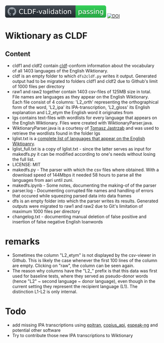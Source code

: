 [![CLDF validation](https://raw.githubusercontent.com/martino-vic/en_borrowings/master/cldf/badge.svg)](https://github.com/martino-vic/en_borrowings/blob/master/cldf/dfs2cldf.py#L53) [![DOI](https://zenodo.org/badge/441361769.svg)](https://zenodo.org/badge/latestdoi/441361769)

# Wiktionary as CLDF

## Content

- cldf1 and cldf2 contain [cldf](https://cldf.clld.org/)-conform information about the vocabulary of all 1403 languages of the English Wiktionary.
- cldf is an empty folder to which ```dfs2cldf.py``` writes it output. Generated output had to be migrated to folders cldf1 and cldf2 due to Github's limit of 1000 files per directory
- raw1 and raw2 together contain 1403 csv-files of 125MB size in total. File names are languages as they appear on the English Wiktionary. Each file consist of 4 columns: 'L2_orth' representing the orthographical form of the word, 'L2_ipa' its IPA-transcription, 'L2_gloss' its English explanation and L2_etym the English word it originates from
- lgs contains text-files with wordlists for every language that appears on the English Wiktionary. Files were created with WiktionaryParser.java.
- WiktionaryParser.java is a courtesy of [Tomasz Jastrząb](https://scholar.google.com/citations?user=p2EcxaMAAAAJ&hl=pl) and was used to retrieve the wordlists found in the folder lgs 
- lglist.txt is a [complete list of languages that appear on the English Wiktioanry](https://en.wiktionary.org/wiki/Wiktionary:List_of_languages).
- lglist_full.txt is a copy of lglist.txt - since the latter serves as input for makedfs.py it can be modified according to one's needs without losing the full list.
- LICENSE: MIT
- makedfs.py - The parser with which the csv files where obtained. With a download speed of 144Mbps it needed 58 hours to parse all the languages from aari until zuni.
- makedfs.ipynb - Some notes, documenting the making-of of the parser
- parser.log - Documenting corrupted file names and handling of errors that occured while squeezing parsed data into data frames
- dfs is an empty folder into which the parser writes its results. Generated outputs were migrated to raw1 and raw2 due to Git's limitation of maximum 1000 files per directory
- changelog.txt - documenting manual deletion of false positive and insertion of false negative English loanwords

# remarks
- Sometimes the column "L2_etym" is not displayed by the csv-viewer in Github. This is likely the case whenever the first 100 lines of the column are empty. Clicking on "raw", the column can be seen again.
- The reason why columns have the "L2_" prefix is that this data was first used for baseline tests, where they served as pseudo-donor words (hence "L2" ~ second language ~ donor language), even though
in the current setting they represent the recipient language (L1). The distinction L1-L2 is only internal.

# Todo
- add missing IPA transcriptions using [epitran](https://pypi.org/project/epitran/), [copius_api](https://github.com/martino-vic/copius_api), [espeak-ng](https://github.com/espeak-ng/espeak-ng) and potential other software
- Try to contribute those new IPA transcriptions to Wiktionary